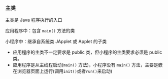 ### 主类

主类是 Java 程序执行的入口

应用程序中：包含 `main()` 方法的类

小程序中：继承自系统类 JApplet 或 Applet 的子类



- 应用程序的主类不一定要求是 public 类，但小程序的主类要求必须是 public 类。
- 应用程序是从主线程启动(`main()` 方法)，小程序没有 `main()` 方法，主要是嵌在浏览器页面上运行(调用`init()`或者`run()`来启动)



